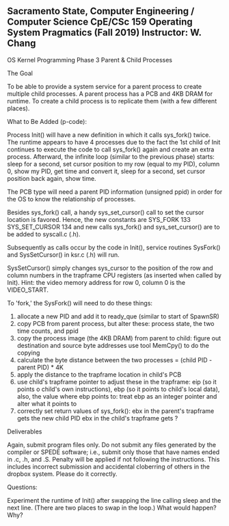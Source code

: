 <h2>Sacramento State, Computer Engineering / Computer Science
CpE/CSc 159 Operating System Pragmatics (Fall 2019)
Instructor: W. Chang</h2>

OS Kernel Programming Phase 3
Parent & Child Processes

The Goal

To be able to provide a system service for a parent process to
create multiple child processes.
A parent process has a PCB and 4KB DRAM for runtime. To create
a child process is to replicate them (with a few different places).

What to Be Added (p-code):

Process Init() will have a new definition in which it calls
sys_fork() twice. The runtime appears to have 4 processes
due to the fact the 1st child of Init continues to execute
the code to call sys_fork() again and create an extra process.
Afterward, the infinite loop (similar to the previous phase)
starts:
   sleep for a second,
   set cursor position to my row (equal to my PID), column 0,
   show my PID,
   get time and convert it,
   sleep for a second,
   set cursor position back again,
   show time.

The PCB type will need a parent PID information (unsigned ppid)
in order for the OS to know the relationship of processes.

Besides sys_fork() call, a handy sys_set_cursor() call to set
the cursor location is favored. Hence, the new constants are
   SYS_FORK 133
   SYS_SET_CURSOR 134
and new calls sys_fork() and sys_set_cursor() are to be added
to syscall.c (.h).

Subsequently as calls occur by the code in Init(), service
routines SysFork() and SysSetCursor() in ksr.c (.h) will run.

SysSetCursor() simply changes sys_cursor to the position of
the row and column numbers in the trapframe CPU registers
(as inserted when called by Init). Hint: the video memory
address for row 0, column 0 is the VIDEO_START.

To 'fork,' the SysFork() will need to do these things:
   1. allocate a new PID and add it to ready_que (similar to start of SpawnSR)
   2. copy PCB from parent process, but alter these:
         process state, the two time counts, and ppid
   3. copy the process image (the 4KB DRAM) from parent to child:
         figure out destination and source byte addresses
         use tool MemCpy() to do the copying
   4. calculate the byte distance between the two processes
         = (child PID - parent PID) * 4K
   5. apply the distance to the trapframe location in child's PCB
   6. use child's trapframe pointer to adjust these in the trapframe:
         eip (so it points o child's own instructions),
         ebp (so it points to child's local data),
         also, the value where ebp points to:
            treat ebp as an integer pointer and alter what it points to
   7. correctly set return values of sys_fork():
         ebx in the parent's trapframe gets the new child PID
         ebx in the child's trapframe gets ?

Deliverables

Again, submit program files only. Do not submit any files generated
by the compiler or SPEDE software; i.e., submit only those that have
names ended in .c, .h, and .S.
Penalty will be applied if not following the instructions. This includes
incorrect submission and accidental cloberring of others in the dropbox
system. Please do it correctly.

Questions:

Experiment the runtime of Init() after swapping the line calling
sleep and the next line. (There are two places to swap in the loop.)
What would happen? Why?
